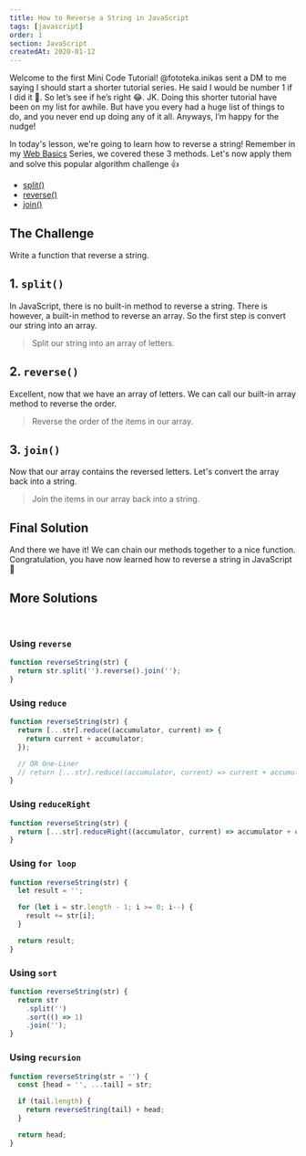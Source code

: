 ```yaml
---
title: How to Reverse a String in JavaScript
tags: [javascript]
order: 1
section: JavaScript
createdAt: 2020-01-12
---
```


Welcome to the first Mini Code Tutorial! @fototeka.inikas sent a DM to me saying I should start a shorter tutorial series. He said I would be number 1 if I did it 🤣. So let’s see if he’s right 😂. JK. Doing this shorter tutorial have been on my list for awhile. But have you every had a huge list of things to do, and you never end up doing any of it all. Anyways, I’m happy for the nudge!

In today's lesson, we're going to learn how to reverse a string! Remember in my [Web Basics](/basics/) Series, we covered these 3 methods. Let's now apply them and solve this popular algorithm challenge 👍

- [split()](/basics/string-split/)
- [reverse()](/basics/array-reverse/)
- [join()](/basics/array-join/)

<markdown-toc :hidden="false"></markdown-toc>

## The Challenge

Write a function that reverse a string.

<markdown-image name="challenge" image-alt="How to reverse a string algorithm challenge"></markdown-image>

## 1. `split()`

In JavaScript, there is no built-in method to reverse a string. There is however, a built-in method to reverse an array. So the first step is convert our string into an array.

> Split our string into an array of letters.

<markdown-image name="split" image-alt="Javascript split function"></markdown-image>

## 2. `reverse()`

Excellent, now that we have an array of letters. We can call our built-in array method to reverse the order.

> Reverse the order of the items in our array.

<markdown-image name="reverse" image-alt="Javascript reverse function"></markdown-image>

## 3. `join()`

Now that our array contains the reversed letters. Let's convert the array back into a string.

> Join the items in our array back into a string.

<markdown-image name="join" image-alt="Javascript join function"></markdown-image>

## Final Solution

And there we have it! We can chain our methods together to a nice function. Congratulation, you have now learned how to reverse a string in JavaScript 🥳

<markdown-image name="result" image-alt="Javascript solution to reverse a string"></markdown-image>

## More Solutions

<br>

### Using `reverse`

```javascript
function reverseString(str) {
  return str.split('').reverse().join('');
}
```

### Using `reduce`

```javascript
function reverseString(str) {
  return [...str].reduce((accumulator, current) => {
    return current + accumulator;
  });

  // OR One-Liner
  // return [...str].reduce((accumulator, current) => current + accumulator)
}
```

### Using `reduceRight`

```javascript
function reverseString(str) {
  return [...str].reduceRight((accumulator, current) => accumulator + current);
}
```

### Using `for loop`

```javascript
function reverseString(str) {
  let result = '';

  for (let i = str.length - 1; i >= 0; i--) {
    result += str[i];
  }

  return result;
}
```

### Using `sort`

```javascript
function reverseString(str) {
  return str
    .split('')
    .sort(() => 1)
    .join('');
}
```

### Using `recursion`

```javascript
function reverseString(str = '') {
  const [head = '', ...tail] = str;

  if (tail.length) {
    return reverseString(tail) + head;
  }

  return head;
}
```

<ArticleFootnote />
